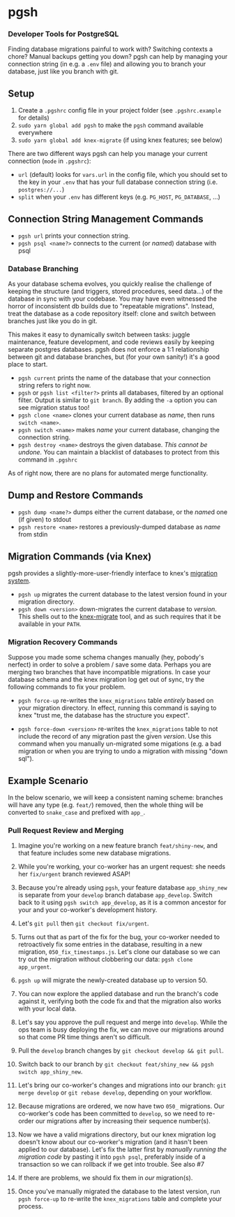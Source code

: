 # pgsh
### Developer Tools for PostgreSQL
Finding database migrations painful to work with? Switching contexts a chore? Manual backups getting you down? pgsh can help by managing your connection string (in e.g. a `.env` file) and allowing you to branch your database, just like you branch with git.

## Setup
1. Create a `.pgshrc` config file in your project folder (see `.pgshrc.example` for details)
2. `sudo yarn global add pgsh` to make the `pgsh` command available everywhere
3. `sudo yarn global add knex-migrate` (if using knex features; see below)

There are two different ways pgsh can help you manage your current connection (`mode` in `.pgshrc`):
* `url` (default) looks for `vars.url` in the config file, which you should set to the key in your `.env` that has your full database connection string (i.e. `postgres://...`)
* `split` when your `.env` has different keys (e.g. `PG_HOST`, `PG_DATABASE`, ...)

## Connection String Management Commands
* `pgsh url` prints your connection string.
* `pgsh psql <name?>` connects to the current (or *name*d) database with psql

### Database Branching
As your database schema evolves, you quickly realise the challenge of keeping the structure (and triggers, stored procedures, seed data...) of the database in sync with your codebase. You may have even witnessed the horror of inconsistent db builds due to "repeatable migrations". Instead, treat the database as a code repository itself: clone and switch between branches just like you do in git.

This makes it easy to dynamically switch between tasks: juggle maintenance, feature development, and code reviews easily by keeping  separate postgres databases. pgsh does not enforce a 1:1 relationship between git and database branches, but (for your own sanity!) it's a good place to start.

* `pgsh current` prints the name of the database that your connection string refers to right now.
* `pgsh` or `pgsh list <filter?>` prints all databases, filtered by an optional filter. Output is similar to `git branch`. By adding the `-a` option you can see migration status too!
* `pgsh clone <name>` clones your current database as *name*, then runs `switch <name>`.
* `pgsh switch <name>` makes *name* your current database, changing the connection string.
* `pgsh destroy <name>` destroys the given database. *This cannot be undone.* You can maintain a blacklist of databases to protect from this command in `.pgshrc`

As of right now, there are no plans for automated merge functionality.

## Dump and Restore Commands
* `pgsh dump <name?>` dumps either the current database, or the *name*d one (if given) to stdout
* `pgsh restore <name>` restores a previously-dumped database as *name* from stdin

## Migration Commands (via Knex)
pgsh provides a slightly-more-user-friendly interface to knex's [migration system](https://knexjs.org/#Migrations).

* `pgsh up` migrates the current database to the latest version found in your migration directory.
* `pgsh down <version>` down-migrates the current database to *version*. This shells out to the [knex-migrate](https://github.com/sheerun/knex-migrate) tool, and as such requires that it be available in your `PATH`.

### Migration Recovery Commands
Suppose you made some schema changes manually (hey, pobody's nerfect) in order to solve a problem / save some data. Perhaps you are merging two branches that have incompatible migrations. In case your database schema and the knex migration log get out of sync, try the following commands to fix your problem.

* `pgsh force-up` re-writes the `knex_migrations` table *entirely* based on your migration directory. In effect, running this command is saying to knex "trust me, the database has the structure you expect".

* `pgsh force-down <version>` re-writes the `knex_migrations` table to not include the record of any migration past the given *version*. Use this command when you manually un-migrated some migations (e.g. a bad migration or when you are trying to undo a migration with missing "down sql").

## Example Scenario
In the below scenario, we will keep a consistent naming scheme: branches will have any type (e.g. `feat/`) removed, then the whole thing will be converted to `snake_case` and prefixed with `app_`.

### Pull Request Review and Merging

1. Imagine you're working on a new feature branch `feat/shiny-new`, and that feature includes some new database migrations.

2. While you're working, your co-worker has an urgent request: she needs her `fix/urgent` branch reviewed ASAP!

3. Because you're already using `pgsh`, your feature database `app_shiny_new` is separate from your `develop` branch database `app_develop`. Switch back to it using `pgsh switch app_develop`, as it is a common ancestor for your and your co-worker's development history.

4. Let's `git pull` then `git checkout fix/urgent`.

5. Turns out that as part of the fix for the bug, your co-worker needed to retroactively fix some entries in the database, resulting in a new migration, `050_fix_timestamps.js`. Let's clone our database so we can try out the migration without clobbering our data: `pgsh clone app_urgent`.

6. `pgsh up` will migrate the newly-created database up to version 50.

7. You can now explore the applied database and run the branch's code against it, verifying both the code fix and that the migration also works with your local data.

8. Let's say you approve the pull request and merge into `develop`. While the ops team is busy deploying the fix, we can move our migrations around so that come PR time things aren't so difficult.

9. Pull the `develop` branch changes by `git checkout develop && git pull`.

10. Switch back to our branch by `git checkout feat/shiny_new && pgsh switch app_shiny_new`.

11. Let's bring our co-worker's changes and migrations into our branch: `git merge develop` or `git rebase develop`, depending on your workflow.

12. Because migrations are ordered, we now have two `050_` migrations. Our co-worker's code has been committed to `develop`, so we need to re-order our migrations after by increasing their sequence number(s).

13. Now we have a valid migrations directory, but our knex migration log doesn't know about our co-worker's migration (and it hasn't been applied to our database). Let's fix the latter first by *manually running the migration code* by pasting it into `pgsh psql`, preferably inside of a transaction so we can rollback if we get into trouble. See also #7

14. If there are problems, we should fix them in *our* migration(s).

15. Once you've manually migrated the database to the latest version, run `pgsh force-up` to re-write the `knex_migrations` table and complete your process.
